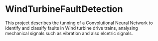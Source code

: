 # WindTurbineFaultDetection

This project describes the tunning of a Convolutional Neural Network to identify and classify faults in Wind turbine drive trains, analysing mechanical signals such as vibration and also elcetric signals.
